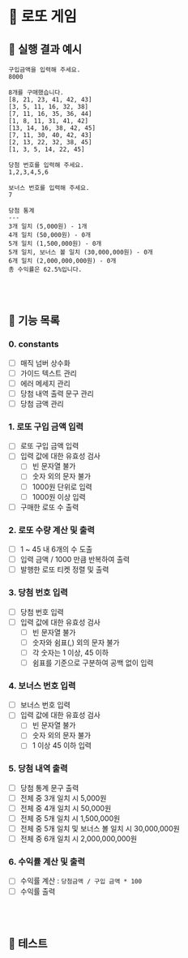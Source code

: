# 🎰 로또 게임

## 🚀 실행 결과 예시

```
구입금액을 입력해 주세요.
8000

8개를 구매했습니다.
[8, 21, 23, 41, 42, 43]
[3, 5, 11, 16, 32, 38]
[7, 11, 16, 35, 36, 44]
[1, 8, 11, 31, 41, 42]
[13, 14, 16, 38, 42, 45]
[7, 11, 30, 40, 42, 43]
[2, 13, 22, 32, 38, 45]
[1, 3, 5, 14, 22, 45]

당첨 번호를 입력해 주세요.
1,2,3,4,5,6

보너스 번호를 입력해 주세요.
7

당첨 통계
---
3개 일치 (5,000원) - 1개
4개 일치 (50,000원) - 0개
5개 일치 (1,500,000원) - 0개
5개 일치, 보너스 볼 일치 (30,000,000원) - 0개
6개 일치 (2,000,000,000원) - 0개
총 수익률은 62.5%입니다.
```

<br /><br />

## 🚀 기능 목록

### 0. constants

- [ ] 매직 넘버 상수화
- [ ] 가이드 텍스트 관리
- [ ] 에러 메세지 관리
- [ ] 당첨 내역 출력 문구 관리
- [ ] 당첨 금액 관리

### 1. 로또 구입 금액 입력

- [ ] 로또 구입 금액 입력
- [ ] 입력 값에 대한 유효성 검사
  - [ ] 빈 문자열 불가
  - [ ] 숫자 외의 문자 불가
  - [ ] 1000원 단위로 입력
  - [ ] 1000원 이상 입력
- [ ] 구매한 로또 수 출력

### 2. 로또 수량 계산 및 출력

- [ ] 1 ~ 45 내 6개의 수 도출
- [ ] 입력 금액 / 1000 만큼 반복하여 출력
- [ ] 발행한 로또 티켓 정렬 및 출력

### 3. 당첨 번호 입력

- [ ] 당첨 번호 입력
- [ ] 입력 값에 대한 유효성 검사
  - [ ] 빈 문자열 불가
  - [ ] 숫자와 쉼표(,) 외의 문자 불가
  - [ ] 각 숫자는 1 이상, 45 이하
  - [ ] 쉼표를 기준으로 구분하여 공백 없이 입력

### 4. 보너스 번호 입력

- [ ] 보너스 번호 입력
- [ ] 입력 값에 대한 유효성 검사
  - [ ] 빈 문자열 불가
  - [ ] 숫자 외의 문자 불가
  - [ ] 1 이상 45 이하 입력

### 5. 당첨 내역 출력

- [ ] 당첨 통계 문구 출력
- [ ] 전체 중 3개 일치 시 5,000원
- [ ] 전체 중 4개 일치 시 50,000원
- [ ] 전체 중 5개 일치 시 1,500,000원
- [ ] 전체 중 5개 일치 및 보너스 볼 일치 시 30,000,000원
- [ ] 전체 중 6개 일치 시 2,000,000,000원

### 6. 수익률 계산 및 출력

- [ ] 수익률 계산 : `당첨금액 / 구입 금액 * 100`
- [ ] 수익률 출력

<br /><br />

## 🚀 테스트
